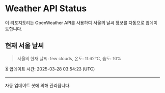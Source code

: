 
# Weather API Status

이 리포지토리는 OpenWeather API를 사용하여 서울의 날씨 정보를 자동으로 업데이트합니다.

## 현재 서울 날씨
> 서울의 현재 날씨: few clouds, 온도: 11.62°C, 습도: 10%

⏳ 업데이트 시간: 2025-03-28 03:54:23 (UTC)

---
자동 업데이트 봇에 의해 관리됩니다.
